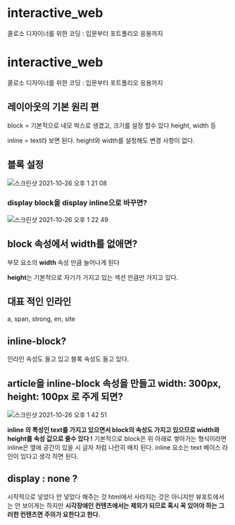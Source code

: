 # interactive_web

콜로소 디자이너를 위한 코딩 : 입문부터 포트폴리오 응용까지

# interactive_web

콜로소 디자이너를 위한 코딩 : 입문부터 포트폴리오 응용까지

## 레이아웃의 기본 원리 편

block = 기본적으로 네모 박스로 생겼고, 크기를 설정 할수 있다 height, width 등

inline = text라 보면 된다. height와 width를 설정해도 변경 사항이 없다.

## 블록 설정 

![스크린샷 2021-10-26 오후 1 21 08](https://user-images.githubusercontent.com/88579497/138811793-9f0583ad-6425-4294-bb0f-a55304acd93d.png)



### display block을 display inline으로 바꾸면?

![스크린샷 2021-10-26 오후 1 22 49](https://user-images.githubusercontent.com/88579497/138811797-104c4796-7b85-449e-b670-dc30993d3124.png)


## block 속성에서 width를 없애면?

부모 요소의 <strong> width </strong> 속성 만큼 늘어나게 된다

<strong>height</strong>는 기본적으로 자기가 가지고 있는 색션 만큼만 가지고 있다.

## 대표 적인 인라인

a, span, strong, en, site

## inline-block?

인라인 속성도 들고 있고 블록 속성도 들고 있다.

## article을 inline-block 속성을 만들고 width: 300px, height: 100px 로 주게 되면?

![스크린샷 2021-10-26 오후 1 42 51](https://user-images.githubusercontent.com/88579497/138811805-e1dda8a1-2236-46bf-9bd5-6f6819f53d4b.png)


<strong> inline 의 특성인 text를 가지고 있으면서 block의 속성도 가지고 있으므로 width와 height를 속성 값으로 줄수 있다 !</strong> 기본적으로 block은 위 아래로 쌓아가는 형식이라면 inline은 옆에 공간이 있을 시
글자 처럼 나란히 배치 된다. inline 요소는 text 베이스 라인이 있다고 생각 하면 된다.

## display : none ?

시작적으로 넣었다 안 넣었다 해주는 것 html에서 사라지는 것은 아니지만 뷰포트에서는 안 보이게는 하지만
<strong>시각장애인 컨텐츠에서는 제외가 되므로 혹시 꼭 있어야 하는 그러한 컨텐츠면 주의가 요한다고 한다.</strong>
